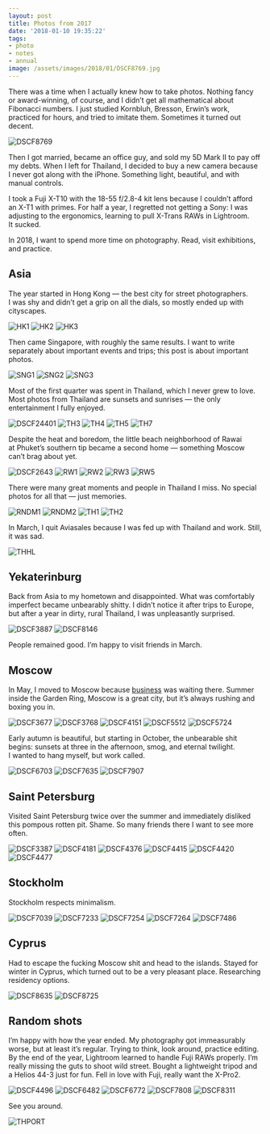 ```yaml
---
layout: post
title: Photos from 2017
date: '2018-01-10 19:35:22'
tags:
- photo
- notes
- annual
image: /assets/images/2018/01/DSCF8769.jpg
---
```


There was a time when I actually knew how to take photos. Nothing fancy or award-winning, of course, and I didn’t get all mathematical about Fibonacci numbers. I just studied Kornbluh, Bresson, Erwin’s work, practiced for hours, and tried to imitate them. Sometimes it turned out decent.

![DSCF8769](/assets/images/2018/01/DSCF8769.jpg)

Then I got married, became an office guy, and sold my 5D Mark II to pay off my debts. When I left for Thailand, I decided to buy a new camera because I never got along with the iPhone. Something light, beautiful, and with manual controls.

I took a Fuji X-T10 with the 18-55 f/2.8-4 kit lens because I couldn’t afford an X-T1 with primes. For half a year, I regretted not getting a Sony: I was adjusting to the ergonomics, learning to pull X-Trans RAWs in Lightroom. It sucked.

In 2018, I want to spend more time on photography. Read, visit exhibitions, and practice.

## Asia

The year started in Hong Kong — the best city for street photographers. I was shy and didn’t get a grip on all the dials, so mostly ended up with cityscapes.

![HK1](/assets/images/2018/01/HK1.jpg)
![HK2](/assets/images/2018/01/HK2.jpg)
![HK3](/assets/images/2018/01/HK3.jpg)

Then came Singapore, with roughly the same results. I want to write separately about important events and trips; this post is about important photos.

![SNG1](/assets/images/2018/01/SNG1.jpg)
![SNG2](/assets/images/2018/01/SNG2.jpg)
![SNG3](/assets/images/2018/01/SNG3.jpg)

Most of the first quarter was spent in Thailand, which I never grew to love. Most photos from Thailand are sunsets and sunrises — the only entertainment I fully enjoyed.

![DSCF24401](/assets/images/2018/01/DSCF24401.jpg)
![TH3](/assets/images/2018/01/TH3.jpg)
![TH4](/assets/images/2018/01/TH4.jpg)
![TH5](/assets/images/2018/01/TH5.jpg)
![TH7](/assets/images/2018/01/TH7.jpg)

Despite the heat and boredom, the little beach neighborhood of Rawai at Phuket’s southern tip became a second home — something Moscow can’t brag about yet.

![DSCF2643](/assets/images/2018/01/DSCF2643.jpg)
![RW1](/assets/images/2018/01/RW1.jpg)
![RW2](/assets/images/2018/01/RW2.jpg)
![RW3](/assets/images/2018/01/RW3.jpg)
![RW5](/assets/images/2018/01/RW5.jpg)

There were many great moments and people in Thailand I miss. No special photos for all that — just memories.

![RNDM1](/assets/images/2018/01/RNDM1.jpg)
![RNDM2](/assets/images/2018/01/RNDM2.jpg)
![TH1](/assets/images/2018/01/TH1.jpg)
![TH2](/assets/images/2018/01/TH2.jpg)

In March, I quit Aviasales because I was fed up with Thailand and work. Still, it was sad.

![THHL](/assets/images/2018/01/THHL.jpg)

## Yekaterinburg

Back from Asia to my hometown and disappointed. What was comfortably imperfect became unbearably shitty. I didn’t notice it after trips to Europe, but after a year in dirty, rural Thailand, I was unpleasantly surprised.

![DSCF3887](/assets/images/2018/01/DSCF3887.jpg)
![DSCF8146](/assets/images/2018/01/DSCF8146.jpg)

People remained good. I’m happy to visit friends in March.

## Moscow

In May, I moved to Moscow because [business](https://outmarketing.ru) was waiting there. Summer inside the Garden Ring, Moscow is a great city, but it’s always rushing and boxing you in.

![DSCF3677](/assets/images/2018/01/DSCF3677.jpg)
![DSCF3768](/assets/images/2018/01/DSCF3768.jpg)
![DSCF4151](/assets/images/2018/01/DSCF4151.jpg)
![DSCF5512](/assets/images/2018/01/DSCF5512.jpg)
![DSCF5724](/assets/images/2018/01/DSCF5724.jpg)

Early autumn is beautiful, but starting in October, the unbearable shit begins: sunsets at three in the afternoon, smog, and eternal twilight. I wanted to hang myself, but work called.

![DSCF6703](/assets/images/2018/01/DSCF6703.jpg)
![DSCF7635](/assets/images/2018/01/DSCF7635.jpg)
![DSCF7907](/assets/images/2018/01/DSCF7907.jpg)

## Saint Petersburg

Visited Saint Petersburg twice over the summer and immediately disliked this pompous rotten pit. Shame. So many friends there I want to see more often.

![DSCF3387](/assets/images/2018/01/DSCF3387.jpg)
![DSCF4181](/assets/images/2018/01/DSCF4181.jpg)
![DSCF4376](/assets/images/2018/01/DSCF4376.jpg)
![DSCF4415](/assets/images/2018/01/DSCF4415.jpg)
![DSCF4420](/assets/images/2018/01/DSCF4420.jpg)
![DSCF4477](/assets/images/2018/01/DSCF4477.jpg)

## Stockholm

Stockholm respects minimalism.

![DSCF7039](/assets/images/2018/01/DSCF7039.jpg)
![DSCF7233](/assets/images/2018/01/DSCF7233.jpg)
![DSCF7254](/assets/images/2018/01/DSCF7254.jpg)
![DSCF7264](/assets/images/2018/01/DSCF7264.jpg)
![DSCF7486](/assets/images/2018/01/DSCF7486.jpg)

## Cyprus

Had to escape the fucking Moscow shit and head to the islands. Stayed for winter in Cyprus, which turned out to be a very pleasant place. Researching residency options.

![DSCF8635](/assets/images/2018/01/DSCF8635.jpg)
![DSCF8725](/assets/images/2018/01/DSCF8725.jpg)

## Random shots

I’m happy with how the year ended. My photography got immeasurably worse, but at least it’s regular. Trying to think, look around, practice editing. By the end of the year, Lightroom learned to handle Fuji RAWs properly. I’m really missing the guts to shoot wild street. Bought a lightweight tripod and a Helios 44-3 just for fun. Fell in love with Fuji, really want the X-Pro2.

![DSCF4496](/assets/images/2018/01/DSCF4496.jpg)
![DSCF6482](/assets/images/2018/01/DSCF6482.jpg)
![DSCF6772](/assets/images/2018/01/DSCF6772.jpg)
![DSCF7808](/assets/images/2018/01/DSCF7808.jpg)
![DSCF8311](/assets/images/2018/01/DSCF8311.jpg)

See you around.

![THPORT](/assets/images/2018/01/THPORT.jpg)